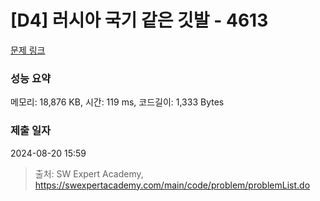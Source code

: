 # [D4] 러시아 국기 같은 깃발 - 4613 

[문제 링크](https://swexpertacademy.com/main/code/problem/problemDetail.do?contestProbId=AWQl9TIK8qoDFAXj) 

### 성능 요약

메모리: 18,876 KB, 시간: 119 ms, 코드길이: 1,333 Bytes

### 제출 일자

2024-08-20 15:59



> 출처: SW Expert Academy, https://swexpertacademy.com/main/code/problem/problemList.do